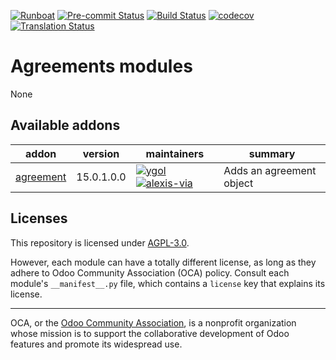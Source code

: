 
[![Runboat](https://img.shields.io/badge/runboat-Try%20me-875A7B.png)](https://runboat.odoo-community.org/builds?repo=OCA/agreement&target_branch=15.0)
[![Pre-commit Status](https://github.com/OCA/agreement/actions/workflows/pre-commit.yml/badge.svg?branch=15.0)](https://github.com/OCA/agreement/actions/workflows/pre-commit.yml?query=branch%3A15.0)
[![Build Status](https://github.com/OCA/agreement/actions/workflows/test.yml/badge.svg?branch=15.0)](https://github.com/OCA/agreement/actions/workflows/test.yml?query=branch%3A15.0)
[![codecov](https://codecov.io/gh/OCA/agreement/branch/15.0/graph/badge.svg)](https://codecov.io/gh/OCA/agreement)
[![Translation Status](https://translation.odoo-community.org/widgets/agreement-15-0/-/svg-badge.svg)](https://translation.odoo-community.org/engage/agreement-15-0/?utm_source=widget)

<!-- /!\ do not modify above this line -->

# Agreements modules

None

<!-- /!\ do not modify below this line -->

<!-- prettier-ignore-start -->

[//]: # (addons)

Available addons
----------------
addon | version | maintainers | summary
--- | --- | --- | ---
[agreement](agreement/) | 15.0.1.0.0 | [![ygol](https://github.com/ygol.png?size=30px)](https://github.com/ygol) [![alexis-via](https://github.com/alexis-via.png?size=30px)](https://github.com/alexis-via) | Adds an agreement object

[//]: # (end addons)

<!-- prettier-ignore-end -->

## Licenses

This repository is licensed under [AGPL-3.0](LICENSE).

However, each module can have a totally different license, as long as they adhere to Odoo Community Association (OCA)
policy. Consult each module's `__manifest__.py` file, which contains a `license` key
that explains its license.

----
OCA, or the [Odoo Community Association](http://odoo-community.org/), is a nonprofit
organization whose mission is to support the collaborative development of Odoo features
and promote its widespread use.
